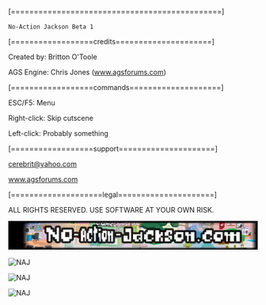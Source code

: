 [==============================================]

	No-Action Jackson Beta 1

[==================credits=====================]

Created by: Britton O'Toole


AGS Engine: Chris Jones (www.agsforums.com)

[==================commands====================]

ESC/F5:			Menu

Right-click: 		Skip cutscene

Left-click: 		Probably something

[==================support=====================]

cerebrit@yahoo.com

www.agsforums.com


[====================legal=====================]

ALL RIGHTS RESERVED.  USE SOFTWARE AT YOUR OWN RISK.


![NAJ](/docs/header.jpg)

![NAJ](/docs/images/dojo.gif)

![NAJ](/docs/images/hallway.gif)

![NAJ](/docs/images/park.gif)

